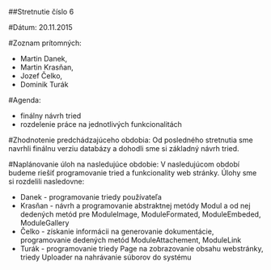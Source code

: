 ##Stretnutie číslo 6

#Dátum: 
20.11.2015

#Zoznam prítomných: 

- Martin Danek,
- Martin Krasňan,
- Jozef Čelko,
- Dominik Turák

#Agenda: 
- finálny návrh tried
- rozdelenie práce na jednotlivých funkcionalitách

#Zhodnotenie predchádzajúceho obdobia:
Od posledného stretnutia sme navrhli finálnu verziu databázy a dohodli sme si základný návrh tried.

#Naplánovanie úloh na nasledujúce obdobie:
V nasledujúcom období budeme riešiť programovanie tried a funkcionality web stránky. Úlohy sme si rozdelili nasledovne: 
- Danek - programovanie triedy používateľa
- Krasňan - návrh a programovanie abstraktnej metódy Modul a od nej dedených metód pre ModuleImage, ModuleFormated, ModuleEmbeded, ModuleGallery
- Čelko - získanie informácii na generovanie dokumentácie, programovanie dedených metód ModuleAttachement, ModuleLink
- Turák - programovanie triedy Page na zobrazovanie obsahu webstránky, triedy Uploader na nahrávanie súborov do systému
